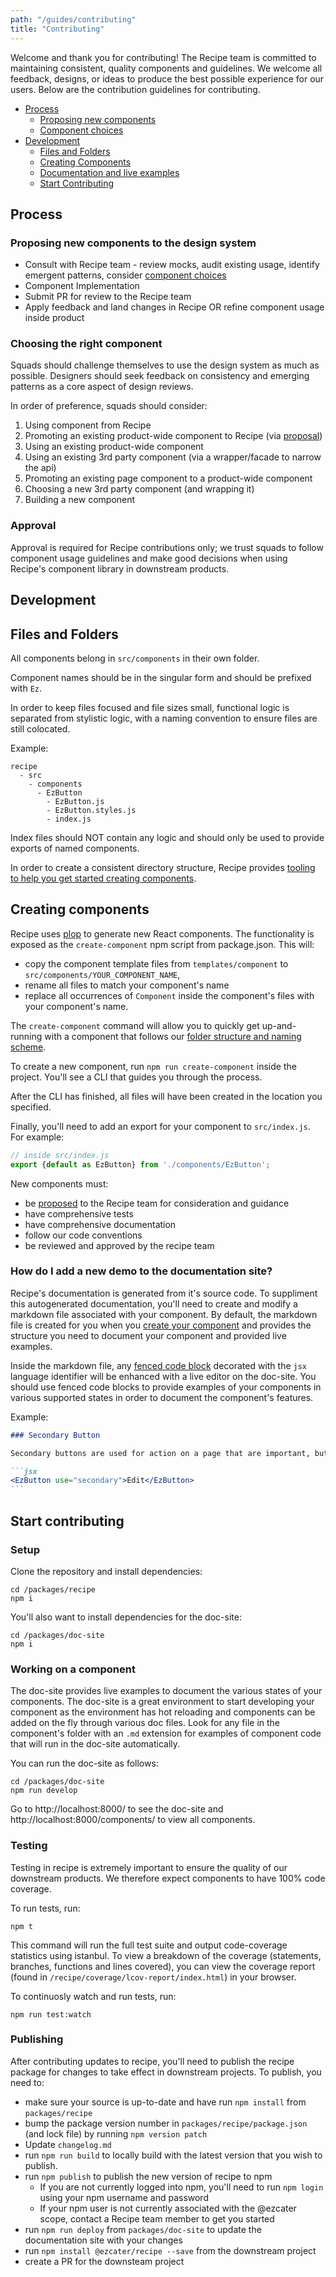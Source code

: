 ```yaml
---
path: "/guides/contributing"
title: "Contributing"
---
```


Welcome and thank you for contributing! The Recipe team is committed to maintaining consistent, quality components and guidelines. We welcome all feedback, designs, or ideas to produce the best possible experience for our users. Below are the contribution guidelines for contributing.

* [Process](#process)
  * [Proposing new components](#proposing-new-components-to-the-design-system)
  * [Component choices](#choosing-the-right-component)
* [Development](#development)
  * [Files and Folders](#files-and-folders)
  * [Creating Components](#creating-components)
  * [Documentation and live examples](#how-do-i-add-a-new-demo-to-the-documentation-site)
  * [Start Contributing](#start-contributing)

## Process

### Proposing new components to the design system

* Consult with Recipe team - review mocks, audit existing usage, identify emergent patterns, consider [component choices](#choosing-the-right-component)
* Component Implementation
* Submit PR for review to the Recipe team
* Apply feedback and land changes in Recipe OR refine component usage inside product

### Choosing the right component

Squads should challenge themselves to use the design system as much as possible. Designers should seek feedback on consistency and emerging patterns as a core aspect of design reviews.

In order of preference, squads should consider:

1. Using component from Recipe
1. Promoting an existing product-wide component to Recipe (via [proposal](#proposing-new-components-to-the-design-system))
1. Using an existing product-wide component
1. Using an existing 3rd party component (via a wrapper/facade to narrow the api)
1. Promoting an existing page component to a product-wide component
1. Choosing a new 3rd party component (and wrapping it)
1. Building a new component

### Approval

Approval is required for Recipe contributions only; we trust squads to follow component usage guidelines and make good decisions when using Recipe's component library in downstream products.

## Development

## Files and Folders

All components belong in `src/components` in their own folder.

Component names should be in the singular form and should be prefixed with `Ez`.

In order to keep files focused and file sizes small, functional logic is separated from stylistic logic, with a naming convention to ensure files are still colocated.

Example:

```dir
recipe
  - src
    - components
      - EzButton
        - EzButton.js
        - EzButton.styles.js
        - index.js
```

Index files should NOT contain any logic and should only be used to provide exports of named components.

In order to create a consistent directory structure, Recipe provides [tooling to help you get started creating components](#creating-components).

## Creating components

Recipe uses [plop](https://www.npmjs.com/package/plop) to generate new React components. The functionality is exposed as the `create-component` npm script from package.json. This will:

* copy the component template files from `templates/component` to `src/components/YOUR_COMPONENT_NAME`,
* rename all files to match your component's name
* replace all occurrences of `Component` inside the component's files with your component's name.

The `create-component` command will allow you to quickly get up-and-running with a component that follows our [folder structure and naming scheme](#files-and-folders).

To create a new component, run `npm run create-component` inside the project. You'll see a CLI that guides you through the process.

After the CLI has finished, all files will have been created in the location you specified.

Finally, you'll need to add an export for your component to `src/index.js`. For example:

```js
// inside src/index.js
export {default as EzButton} from './components/EzButton';
```

New components must:

* be [proposed](#proposing-new-components-to-the-design-system) to the Recipe team for consideration and guidance
* have comprehensive tests
* have comprehensive documentation
* follow our code conventions
* be reviewed and approved by the recipe team

### How do I add a new demo to the documentation site?

Recipe's documentation is generated from it's source code. To suppliment this autogenerated documentation, you'll need to create and modify a markdown file associated with your component. By default, the markdown file is created for you when you [create your component](#creating-components) and provides the structure you need to document your component and provided live examples.

Inside the markdown file, any [fenced code block](https://help.github.com/articles/creating-and-highlighting-code-blocks/#fenced-code-blocks) decorated with the `jsx` language identifier will be enhanced with a live editor on the doc-site. You should use fenced code blocks to provide examples of your components in various supported states in order to document the component's features.

Example:

````markdown
### Secondary Button

Secondary buttons are used for action on a page that are important, but aren't the primary action.

```jsx
<EzButton use="secondary">Edit</EzButton>
```
````

## Start contributing

### Setup

Clone the repository and install dependencies:

```term
cd /packages/recipe
npm i
```

You'll also want to install dependencies for the doc-site:

```term
cd /packages/doc-site
npm i
```

### Working on a component

The doc-site provides live examples to document the various states of your components. The doc-site is a great environment to start developing your component as the environment has hot reloading and components can be added on the fly through various doc files. Look for any file in the component's folder with an `.md` extension for examples of component code that will run in the doc-site automatically.

You can run the doc-site as follows:

```term
cd /packages/doc-site
npm run develop
```

Go to http://localhost:8000/ to see the doc-site and http://localhost:8000/components/ to view all components.

### Testing

Testing in recipe is extremely important to ensure the quality of our downstream products. We therefore expect components to have 100% code coverage.

To run tests, run:

```term
npm t
```

This command will run the full test suite and output code-coverage statistics using istanbul. To view a breakdown of the coverage (statements, branches, functions and lines covered), you can view the coverage report (found in `/recipe/coverage/lcov-report/index.html`) in your browser.

To continuosly watch and run tests, run:

```term
npm run test:watch
```

### Publishing

After contributing updates to recipe, you'll need to publish the recipe package for changes to take effect in downstream projects. To publish, you need to:

* make sure your source is up-to-date and have run `npm install` from `packages/recipe`
* bump the package version number in `packages/recipe/package.json` (and lock file) by running `npm version patch`
* Update `changelog.md`
* run `npm run build` to locally build with the latest version that you wish to publish.
* run `npm publish` to publish the new version of recipe to npm
  * If you are not currently logged into npm, you'll need to run `npm login` using your npm username and password
  * If your npm user is not currently associated with the @ezcater scope, contact a Recipe team member to get you started
* run `npm run deploy` from `packages/doc-site` to update the documentation site with your changes
* run `npm install @ezcater/recipe --save` from the downstream project
* create a PR for the downsteam project
